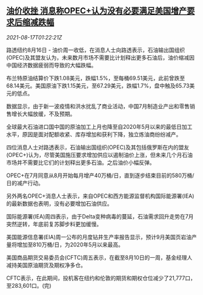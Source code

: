 <!--1629163862000-->
[油价收挫 消息称OPEC+认为没有必要满足美国增产要求后缩减跌幅](https://cn.reuters.com/article/oil-close-0816-mon-idCNKBS2FI02K)
------

<div><i>2021-08-17T01:22:21Z</i></div><p>路透纽约8月16日 - 油价周一收低，在消息人士向路透表示，石油输出国组织(OPEC)及其盟友认为，未来数月市场不需要比计划释出更多石油后，油价缩减因中国经济数据疲弱而导致的大幅跌幅。</p><p>布兰特原油结算价下跌1.08美元，跌幅1.5%，至每桶69.51美元，此前曾跌至68.14美元。美国原油下跌1.15美元，至67.29美元，跌幅1.7%，盘中触及65.73美元的低点。</p><p>数据显示，由于新一波疫情和洪水扰乱了商业活动，中国7月制造业产出和零售销售增长大幅放缓，不及预期。</p><p>全球最大石油进口国中国的原油加工上月也降至自2020年5月以来的最低日加工水平，原因是面对配额收紧、库存增加和获利下降，独立炼油商纷纷减产。</p><p>四位消息人士对路透表示，石油输出国组织(OPEC)及其包括俄罗斯在内的盟友(OPEC+)认为，尽管美国施压要求增加供应以遏制油价上涨，但未来几个月石油市场并不需要比它们的计划释出更多石油。之后油价小幅反弹。</p><p>OPEC+在7月同意从8月开始每月增产40万桶/日，直到逐步结束目前的580万桶/日的减产行动。</p><p>另外两名OPEC+消息人士表示，来自OPEC和西方能源监督机构国际能源署(IEA)的最新数据也表明，没有必要增加石油供应。</p><p>国际能源署(IEA)周四表示，由于Delta变种病毒的蔓延，石油需求回升走势在7月突然逆转，年底前复苏脚步料更加缓慢。</p><p>美国能源信息署(EIA)周一公布的月度钻井生产率报告显示，预计9月美国页岩油产量将增加至810万桶/日，为2020年5月以来最高。</p><p>美国商品期货交易委员会(CFTC)周五表示，在截至8月10日的一周，基金经理人减持美国原油期货及期权净多仓。</p><p>CFTC表示，在此期间，投机客在纽约和伦敦的期货和期权仓位减少了21,777口，至283,601口。(完)</p>
